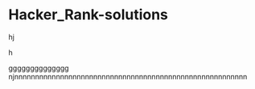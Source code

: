  # Hacker_Rank-solutions
hj

h

gggggggggggggg
njnnnnnnnnnnnnnnnnnnnnnnnnnnnnnnnnnnnnnnnnnnnnnnnnnnnnnnnn
